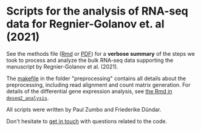 # Scripts for the analysis of RNA-seq data for Regnier-Golanov et. al (2021)

See the methods file ([Rmd](methods.Rmd) or [PDF](https://github.com/abcwcm/Regnier-Golanov2021/blob/main/methods.pdf)) for a **verbose summary** of the steps we took to process and analyze the bulk RNA-seq data supporting the manuscript by Regnier-Golanov et al. (2021).

The [makefile](preprocessing/makefile) in the folder "preprocessing" contains all details about the preprocessing, including read alignment and count matrix generation.
For details of the differential gene expression analysis, see [the Rmd in `deseq2_analysis`](deseq2_analysis/golanov_deseq2.Rmd).

All scripts were written by Paul Zumbo and Friederike Dündar.

Don't hesitate to [get in touch](https://abc.med.cornell.edu/) with questions related to the code.
